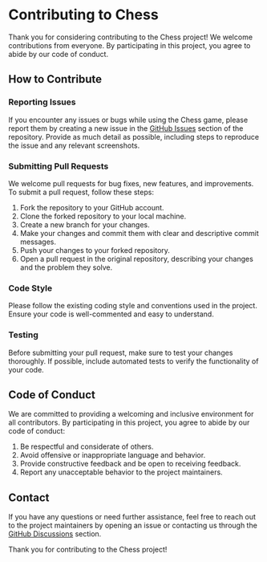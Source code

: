 # Contributing to Chess

Thank you for considering contributing to the Chess project! We welcome contributions from everyone. By participating in this project, you agree to abide by our code of conduct.

## How to Contribute

### Reporting Issues

If you encounter any issues or bugs while using the Chess game, please report them by creating a new issue in the [GitHub Issues](https://github.com/Osalotioman/Chess/issues) section of the repository. Provide as much detail as possible, including steps to reproduce the issue and any relevant screenshots.

### Submitting Pull Requests

We welcome pull requests for bug fixes, new features, and improvements. To submit a pull request, follow these steps:

1. Fork the repository to your GitHub account.
2. Clone the forked repository to your local machine.
3. Create a new branch for your changes.
4. Make your changes and commit them with clear and descriptive commit messages.
5. Push your changes to your forked repository.
6. Open a pull request in the original repository, describing your changes and the problem they solve.

### Code Style

Please follow the existing coding style and conventions used in the project. Ensure your code is well-commented and easy to understand.

### Testing

Before submitting your pull request, make sure to test your changes thoroughly. If possible, include automated tests to verify the functionality of your code.

## Code of Conduct

We are committed to providing a welcoming and inclusive environment for all contributors. By participating in this project, you agree to abide by our code of conduct:

1. Be respectful and considerate of others.
2. Avoid offensive or inappropriate language and behavior.
3. Provide constructive feedback and be open to receiving feedback.
4. Report any unacceptable behavior to the project maintainers.

## Contact

If you have any questions or need further assistance, feel free to reach out to the project maintainers by opening an issue or contacting us through the [GitHub Discussions](https://github.com/Osalotioman/Chess/discussions) section.

Thank you for contributing to the Chess project!

